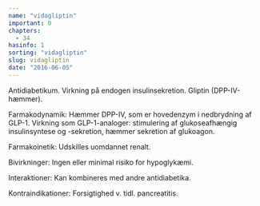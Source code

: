 ```yaml
---
name: "vidagliptin"
important: 0
chapters:  
  - 34
hasinfo: 1
sorting: "vidagliptin"
slug: vidagliptin
date: "2016-06-05"
---
```


Antidiabetikum. Virkning på endogen insulinsekretion. Gliptin (DPP-IV-hæmmer).

Farmakodynamik: Hæmmer DPP-IV, som er hovedenzym i nedbrydning af GLP-1. Virkning som GLP-1-analoger: stimulering af glukoseafhængig insulinsyntese og -sekretion, hæmmer sekretion af glukoagon.

Farmakoinetik: Udskilles uomdannet renalt.

Bivirkninger: Ingen eller minimal risiko for hypoglykæmi.

Interaktioner: Kan kombineres med andre antidiabetika.

Kontraindikationer: Forsigtighed v. tidl. pancreatitis.


